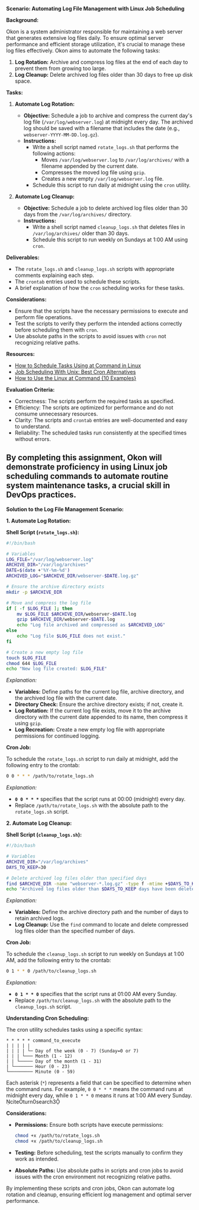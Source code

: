**Scenario: Automating Log File Management with Linux Job Scheduling**

**Background:**

Okon is a system administrator responsible for maintaining a web server that generates extensive log files daily. To ensure optimal server performance and efficient storage utilization, it's crucial to manage these log files effectively. Okon aims to automate the following tasks:

1. **Log Rotation:** Archive and compress log files at the end of each day to prevent them from growing too large.
2. **Log Cleanup:** Delete archived log files older than 30 days to free up disk space.

**Tasks:**

1. **Automate Log Rotation:**
   - **Objective:** Schedule a job to archive and compress the current day's log file (`/var/log/webserver.log`) at midnight every day. The archived log should be saved with a filename that includes the date (e.g., `webserver-YYYY-MM-DD.log.gz`).
   - **Instructions:**
     - Write a shell script named `rotate_logs.sh` that performs the following actions:
       - Moves `/var/log/webserver.log` to `/var/log/archives/` with a filename appended by the current date.
       - Compresses the moved log file using `gzip`.
       - Creates a new empty `/var/log/webserver.log` file.
     - Schedule this script to run daily at midnight using the `cron` utility.

2. **Automate Log Cleanup:**
   - **Objective:** Schedule a job to delete archived log files older than 30 days from the `/var/log/archives/` directory.
   - **Instructions:**
     - Write a shell script named `cleanup_logs.sh` that deletes files in `/var/log/archives/` older than 30 days.
     - Schedule this script to run weekly on Sundays at 1:00 AM using `cron`.

**Deliverables:**

- The `rotate_logs.sh` and `cleanup_logs.sh` scripts with appropriate comments explaining each step.
- The `crontab` entries used to schedule these scripts.
- A brief explanation of how the `cron` scheduling works for these tasks.

**Considerations:**

- Ensure that the scripts have the necessary permissions to execute and perform file operations.
- Test the scripts to verify they perform the intended actions correctly before scheduling them with `cron`.
- Use absolute paths in the scripts to avoid issues with `cron` not recognizing relative paths.

**Resources:**

- [How to Schedule Tasks Using at Command in Linux](https://www.geeksforgeeks.org/how-to-schedule-tasks-using-at-command-in-linux/)
- [Job Scheduling With Unix: Best Cron Alternatives](https://www.redwood.com/article/job-scheduling-with-unix/)
- [How to Use the Linux at Command {10 Examples}](https://phoenixnap.com/kb/linux-at-command)

**Evaluation Criteria:**

- Correctness: The scripts perform the required tasks as specified.
- Efficiency: The scripts are optimized for performance and do not consume unnecessary resources.
- Clarity: The scripts and `crontab` entries are well-documented and easy to understand.
- Reliability: The scheduled tasks run consistently at the specified times without errors.

By completing this assignment, Okon will demonstrate proficiency in using Linux job scheduling commands to automate routine system maintenance tasks, a crucial skill in DevOps practices. 
---
**Solution to the Log File Management Scenario:**

**1. Automate Log Rotation:**

**Shell Script (`rotate_logs.sh`):**

```bash
#!/bin/bash

# Variables
LOG_FILE="/var/log/webserver.log"
ARCHIVE_DIR="/var/log/archives"
DATE=$(date +'%Y-%m-%d')
ARCHIVED_LOG="$ARCHIVE_DIR/webserver-$DATE.log.gz"

# Ensure the archive directory exists
mkdir -p $ARCHIVE_DIR

# Move and compress the log file
if [ -f $LOG_FILE ]; then
    mv $LOG_FILE $ARCHIVE_DIR/webserver-$DATE.log
    gzip $ARCHIVE_DIR/webserver-$DATE.log
    echo "Log file archived and compressed as $ARCHIVED_LOG"
else
    echo "Log file $LOG_FILE does not exist."
fi

# Create a new empty log file
touch $LOG_FILE
chmod 644 $LOG_FILE
echo "New log file created: $LOG_FILE"
```

*Explanation:*

- **Variables:** Define paths for the current log file, archive directory, and the archived log file with the current date.
- **Directory Check:** Ensure the archive directory exists; if not, create it.
- **Log Rotation:** If the current log file exists, move it to the archive directory with the current date appended to its name, then compress it using `gzip`.
- **Log Recreation:** Create a new empty log file with appropriate permissions for continued logging.

**Cron Job:**

To schedule the `rotate_logs.sh` script to run daily at midnight, add the following entry to the crontab:

```bash
0 0 * * * /path/to/rotate_logs.sh
```

*Explanation:*

- **`0 0 * * *`** specifies that the script runs at 00:00 (midnight) every day.
- Replace `/path/to/rotate_logs.sh` with the absolute path to the `rotate_logs.sh` script.

**2. Automate Log Cleanup:**

**Shell Script (`cleanup_logs.sh`):**

```bash
#!/bin/bash

# Variables
ARCHIVE_DIR="/var/log/archives"
DAYS_TO_KEEP=30

# Delete archived log files older than specified days
find $ARCHIVE_DIR -name "webserver-*.log.gz" -type f -mtime +$DAYS_TO_KEEP -exec rm -f {} \;
echo "Archived log files older than $DAYS_TO_KEEP days have been deleted from $ARCHIVE_DIR."
```

*Explanation:*

- **Variables:** Define the archive directory path and the number of days to retain archived logs.
- **Log Cleanup:** Use the `find` command to locate and delete compressed log files older than the specified number of days.

**Cron Job:**

To schedule the `cleanup_logs.sh` script to run weekly on Sundays at 1:00 AM, add the following entry to the crontab:

```bash
0 1 * * 0 /path/to/cleanup_logs.sh
```

*Explanation:*

- **`0 1 * * 0`** specifies that the script runs at 01:00 AM every Sunday.
- Replace `/path/to/cleanup_logs.sh` with the absolute path to the `cleanup_logs.sh` script.

**Understanding Cron Scheduling:**

The cron utility schedules tasks using a specific syntax:

```
* * * * * command_to_execute
| | | | |
| | | | └─ Day of the week (0 - 7) (Sunday=0 or 7)
| | | └─── Month (1 - 12)
| | └───── Day of the month (1 - 31)
| └─────── Hour (0 - 23)
└───────── Minute (0 - 59)
```

Each asterisk (`*`) represents a field that can be specified to determine when the command runs. For example, `0 0 * * *` means the command runs at midnight every day, while `0 1 * * 0` means it runs at 1:00 AM every Sunday. citeturn0search3

**Considerations:**

- **Permissions:** Ensure both scripts have execute permissions:

  ```bash
  chmod +x /path/to/rotate_logs.sh
  chmod +x /path/to/cleanup_logs.sh
  ```

- **Testing:** Before scheduling, test the scripts manually to confirm they work as intended.
- **Absolute Paths:** Use absolute paths in scripts and cron jobs to avoid issues with the cron environment not recognizing relative paths.

By implementing these scripts and cron jobs, Okon can automate log rotation and cleanup, ensuring efficient log management and optimal server performance. 

